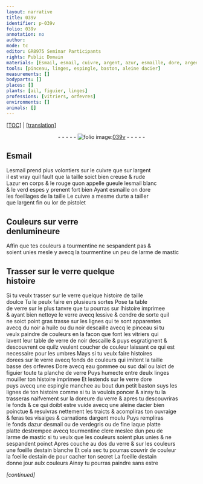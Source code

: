 ```yaml
---
layout: narrative
title: 039v
identifier: p-039v
folio: 039v
annotation: no
author:
mode: tc
editor: GR8975 Seminar Participants
rights: Public Domain
materials: [Esmail, esmail, cuivre, argent, azur, esmaille, dore, argent fin, or de pistolet, verre, tourmentine, larme de mastic, table de verre, lessive, cendre, noir a huile, noir descaille, dorees, Dore, eau gommee, suc dail, laict de figuier, planche de verre, linges, verre dore, doreure du verre, acier, azur desmail, verdegris, fine laque platte, tourmentine clere, estain]
tools: [pinceau, linges, espingle, baston, aleine dacier]
measurements: []
bodyparts: []
places: []
plants: [ail, figuier, linges]
professions: [vitriers, orfevres]
environments: []
animals: []
---
```


 <p><a href="{{ site.baseurl }}/diplomatic/">[TOC]</a> | <a href="{{ site.baseurl }}/texts/p-039v_tl/" target="_blank">[translation]</a></p><div class="folio" align="center">- - - - - <a href="http://gallica.bnf.fr/ark:/12148/btv1b10500001g/f84.image" target="_blank"><img src="https://cu-mkp.github.io/2017-workshop-edition/assets/photo-icon.png" alt="folio image: " style="display:inline-block; margin-bottom:-3px;"/>039v</a> - - - - - </div>  
  

## <span class="m">Esmail</span>

 
L<span class="m">esmail</span> prend plus volontiers sur le <span class="m">cuivre</span> que sur l<span class="m">argent</span><br/> il est vray quil fault que la taille soict bien creuse & rude<br/> L<span class="m">azur</span> en corps & le rouge quon appelle gueule l<span class="m">esmail</span> blanc<br/> & le verd espes y prenent fort bien Ayant <span class="m">esmaille</span> on <span class="m">dore</span><br/> les foeillages de la taille<span class="del"><span class="ill"></span></span> Le <span class="m">cuivre</span> a mesme durte a tailler<br/> que l<span class="m">argent fin</span> ou l<span class="m">or de <span class="cn">pistolet</span></span>
 
 
  

## Couleurs sur <span class="m">verre</span><br/> denlumineure

 
Affin que tes couleurs a <span class="m">tourmentine</span> ne sespandent pas &<br/> soient unies mesle y avecq la <span class="m">tourmentine</span> un peu de <span class="m">larme de mastic</span>
 
 
  

## Trasser sur le <span class="m">verre</span> quelque<br/> histoire

 
Si tu veulx trasser sur le <span class="m">verre</span> quelque histoire de taille<br/> doulce Tu le peulx faire en plusieurs sortes Pose ta <span class="m">table<br/> de verre</span> <span class="del">sur</span> le plus tanvre que tu pourras sur lhistoire imprimee<br/> & ayant bien nettoye le <span class="m">verre</span> avecq <span class="m">lessive</span> & <span class="m">cendre</span> de sorte quil<br/> ne soict point gras trasse sur les lignes qui te sont apparentes<br/> avecq du <span class="m">noir a huile</span> ou du <span class="m">noir descaille</span> avecq le <span class="tl">pinceau</span> si tu<br/> veulx paindre de couleurs en la facon que font les <span class="pro">vitriers</span> qui<br/> lavent leur <span class="m">table de verre</span> de <span class="m">noir descaille</span> & puys esgratignent &<br/> descouvrent ce quilz veulent coucher de couleur laissant ce qui est<br/> necessaire pour les umbres Mays si tu veulx faire histoires<br/> <span class="m">dorees</span> sur le <span class="m">verre</span> avecq fonds de couleurs qui imitent la taille<br/> basse des <span class="pro">orfevres</span> <span class="m">Dore</span> avecq <span class="m">eau gommee</span> ou <span class="m">suc d<span class="pa">ail</span></span> ou <span class="m">laict de<br/> <span class="pa">figuier</span></span> toute ta <span class="m">planche de verre</span> Puys humecte entre deulx <span class="tl"><span class="m"><span class="pa">linges</span></span></span><br/> mouiller ton histoire imprimee Et lestends sur le <span class="m">verre dore</span><br/> puys avecq une <span class="tl">espingle</span> manchee au bout dun petit <span class="tl">baston</span> suys les<br/> lignes de ton histoire comme si tu la voulois poncer & ainsy tu la<br/> trasseras naifvement sur la <span class="m">doreure du verre</span> & apres tu descouvriras<br/> le fonds & ce qui doibt estre vuide avecq une <span class="tl">aleine d<span class="m">acier</span></span> bien<br/> poinctue & resuivras nettement les traicts & acompliras ton ouvraige<br/> & feras tes visaiges & carnations d<span class="m">argent</span> moulu Puys rempliras<br/> le fonds d<span class="m">azur desmail</span> ou de <span class="m">verdegris</span> ou de <span class="m">fine laque platte</span><br/> <span class="del">platte</span> destrempee avecq <span class="m">tourmentine clere</span> meslee dun peu de<br/> <span class="m">larme de mastic</span> si tu veulx que les couleurs soient plus unies & ne<br/> sespandent poinct Apres couche au dos du <span class="m">verre</span> & sur les couleurs<br/> une foeille d<span class="m">estain</span> blanche Et cela sec tu pourras couvrir de couleur<br/> la foeille d<span class="m">estain</span> <span class="del">de</span> pour cacher ton secret La foeille d<span class="m">estain</span> <br/> donne jour aulx couleurs Ainsy tu pourras paindre sans estre
 
*[continued]*
 
 